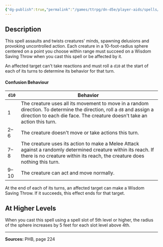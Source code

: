```yaml
---
{"dg-publish":true,"permalink":"/games/ttrpg/dn-d5e/player-aids/spells/level-4/confusion/","tags":["ttrpg/dnd/5e","verbal","somatic","material","concentration","spell"],"noteIcon":""}
---
```



## Description
This spell assaults and twists creatures' minds, spawning delusions and provoking uncontrolled action.
Each creature in a 10-foot-radius sphere centered on a point you choose within range must succeed on a Wisdom Saving Throw when you cast this spell or be affected by it.

An affected target can't take reactions and must roll a `d10` at the start of each of its turns to determine its behavior for that turn.

#### Confusion Behaviour
| `d10` | Behavior |
|-----|-----|
| 1 | The creature uses all its movement to move in a random direction. To determine the direction, roll a `d8` and assign a direction to each die face. The creature doesn't take an action this turn. |
| 2&ndash;6 | The creature doesn't move or take actions this turn. |
| 7&ndash;8 | The creature uses its action to make a Melee Attack against a randomly determined creature within its reach. If there is no creature within its reach, the creature does nothing this turn. |
| 9&ndash;10 | The creature can act and move normally. |

At the end of each of its turns, an affected target can make a Wisdom Saving Throw.
If it succeeds, this effect ends for that target.

## At Higher Levels
When you cast this spell using a spell slot of 5th level or higher, the radius of the sphere increases by 5 feet for each slot level above 4th.

---

**Sources:** PHB, page 224
